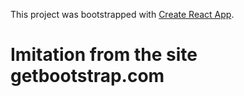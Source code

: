 
This project was bootstrapped with [Create React App](https://github.com/facebook/create-react-app).

# Imitation from the site getbootstrap.com